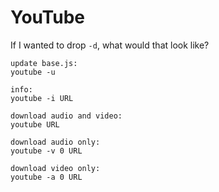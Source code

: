 # YouTube

If I wanted to drop `-d`, what would that look like?

~~~
update base.js:
youtube -u

info:
youtube -i URL

download audio and video:
youtube URL

download audio only:
youtube -v 0 URL

download video only:
youtube -a 0 URL
~~~
